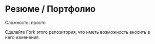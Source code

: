 # Резюме / Портфолио

Сложность: просто

Сделайте Fork этого репозитория, что иметь возможность вносить в него изменения. 
